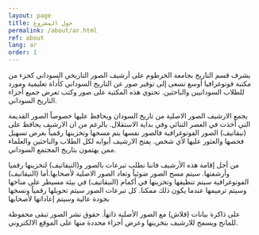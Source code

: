 ```yaml
---
layout: page
title: حول المشروع
permalink: /about/ar.html
ref: about
lang: ar
order: 1
---
```

يشرف قسم التاريخ بجامعة الخرطوم على أرشيف الصور التاريخي السوداني كجزء من مكتبة فوتوغرافيا أوسع تسعى إلى توفير صور عن التاريخ السوداني كأداة تعليمية ومورد للطلاب السودانيين والباحثين. تحتوي هذه المكتبة على صور وكتب تعرض جميع أجزاء التاريخ السوداني.

يجمع الارشيف الصور الاصلية من تاريخ السودان ويحافظ عليها خصوصاً الصور القديمة التي أخذت في العصر الثنائي وفي بداية الاستقلال. بالرغم من ان الارشيف يحافظ على (نيقاتيف) الصور الفوتوغرافية فالصور نفسها يتم مسحها وتخزينها رقمياً بغرض تسهيل فحصها والعثور عليها لأي شخص. يفتح الارشيف أبوابه لكل الطلاب والباحثين والعلماء ممن يهتمون بتاريخ المجتمع السوداني.

من أجل إقامة هذه الأرشيف فاننا نطلب تبرعات بالصور و(النيقاتيف) لتخزينها رقميا وأرشفتها. سيتم مسح الصور ضوئياً وتعاد الصور الاصلية لأصحابها.أما (النيقاتيف) الفوتوغرافية سيتم تنظيفها وتخزينها في أكمام (النيقاتيف) في بيئة مسيطر على مناخها وسيتم ترميمها عندما يكون ذلك ممكنا. كل تبرعات الصور سيتم تحويلها رقمياً ونسخها بجودة عالية وسيتم إعاداتها لأصحابها  

على ذاكرة بيانات (فلاش) مع الصور الأصلية ذاتهأ. حقوق نشر الصور تبقى محفوظة للمانح ويسمح للارشيف بتخزينها وعرض أجزاء محددة منها على الموقع الالكتروني.
